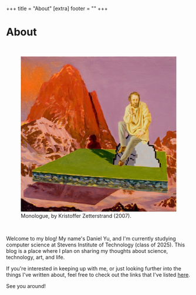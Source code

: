 +++
title = "About"
[extra]
footer = ""
+++

<div class="card_post">

# About

<br>
<figure>
<img src="monologue.jpg">
<figcaption>Monologue, by Kristoffer Zetterstrand (2007).</figcaption>
</figure>
<br>

Welcome to my blog! My name's Daniel Yu, and I'm currently studying computer science at Stevens Institute of Technology (class of 2025). This blog is a place where I plan on sharing my thoughts about science, technology, art, and life.

If you're interested in keeping up with me, or just looking further into the things I've written about, feel free to check out the links that I've listed <a href="/links">here</a>.

See you around!

</div>